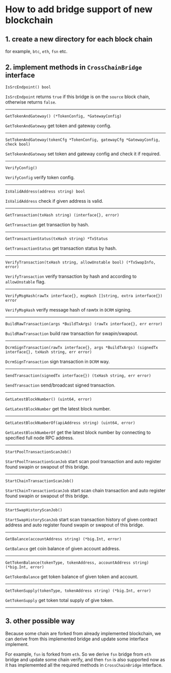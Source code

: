 # How to add bridge support of new blockchain

## 1. create a new directory for each block chain

for example, `btc`,  `eth`,  `fsn`  etc.

## 2. implement methods in `CrossChainBridge` interface

```golang
IsSrcEndpoint() bool
```
`IsSrcEndpoint` returns `true` if this bridge is on the `source` block chain, otherwise returns `false`.

------

```golang
GetTokenAndGateway() (*TokenConfig, *GatewayConfig)
```
`GetTokenAndGateway` get token and gateway config.

------

```golang
SetTokenAndGateway(tokenCfg *TokenConfig, gatewayCfg *GatewayConfig, check bool)
```
`SetTokenAndGateway` set token and gateway config and check it if required.

------

```golang
VerifyConfig()
```
`VerifyConfig` verify token config.

------

```golang
IsValidAddress(address string) bool
```
`IsValidAddress` check if given address is valid.

------

```golang
GetTransaction(txHash string) (interface{}, error)
```
`GetTransaction` get transaction by hash.

------

```golang
GetTransactionStatus(txHash string) *TxStatus
```
`GetTransactionStatus` get transaction status by hash.

------

```golang
VerifyTransaction(txHash string, allowUnstable bool) (*TxSwapInfo, error)
```
`VerifyTransaction` verify transaction by hash and according to `allowUnstable` flag.

------

```golang
VerifyMsgHash(rawTx interface{}, msgHash []string, extra interface{}) error
```
`VerifyMsgHash` verify message hash of rawtx in `DCRM` signing.

------

```golang
BuildRawTransaction(args *BuildTxArgs) (rawTx interface{}, err error)
```
`BuildRawTransaction` build raw transaction for swapin/swapout.

------

```golang
DcrmSignTransaction(rawTx interface{}, args *BuildTxArgs) (signedTx interface{}, txHash string, err error)
```
`DcrmSignTransaction` sign transaction in `DCRM` way.

------

```golang
SendTransaction(signedTx interface{}) (txHash string, err error)
```
`SendTransaction` send/broadcast signed transaction.

------

```golang
GetLatestBlockNumber() (uint64, error)
```
`GetLatestBlockNumber` get the latest block number.

------

```golang
GetLatestBlockNumberOf(apiAddress string) (uint64, error)
```
`GetLatestBlockNumberOf` get the latest block number by connecting to specified full node RPC address.

------

```golang
StartPoolTransactionScanJob()
```
`StartPoolTransactionScanJob` start scan pool transaction and auto register found swapin or swapout of this bridge.

------

```golang
StartChainTransactionScanJob()
```
`StartChainTransactionScanJob` start scan chain transaction and auto register found swapin or swapout of this bridge.

------

```golang
StartSwapHistoryScanJob()
```
`StartSwapHistoryScanJob` start scan transaction history of given contract address and auto register found swapin or swapout of this bridge.

------

```golang
GetBalance(accountAddress string) (*big.Int, error)
```
`GetBalance` get coin balance of given account address.

------

```golang
GetTokenBalance(tokenType, tokenAddress, accountAddress string) (*big.Int, error)
```
`GetTokenBalance` get token balance of given token and account.

------

```golang
GetTokenSupply(tokenType, tokenAddress string) (*big.Int, error)
```
`GetTokenSupply` get token total supply of give token.

------

## 3. other possible way

Because some chain are forked from already implemented blockchain, we can derive from this implemented bridge and update some interface implement.

For example, `fsn` is forked from `eth`. So we derive `fsn` bridge from `eth` bridge and update some chain verify, and then `fsn` is also supported now as it has implememted all the required methods in `CrossChainBridge` interface.

